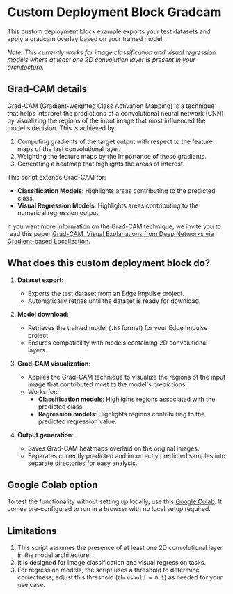 # Custom Deployment Block Gradcam

This custom deployment block example exports your test datasets and apply a gradcam overlay based on your trained model.

*Note: This currently works for image classification and visual regression models where at least one 2D convolution layer is present in your architecture.*

## Grad-CAM details

Grad-CAM (Gradient-weighted Class Activation Mapping) is a technique that helps interpret the predictions of a convolutional neural network (CNN) by visualizing the regions of the input image that most influenced the model's decision. This is achieved by:

1. Computing gradients of the target output with respect to the feature maps of the last convolutional layer.
2. Weighting the feature maps by the importance of these gradients.
3. Generating a heatmap that highlights the areas of interest.

This script extends Grad-CAM for:
- **Classification Models**: Highlights areas contributing to the predicted class.
- **Visual Regression Models**: Highlights areas contributing to the numerical regression output.

If you want more information on the Grad-CAM technique, we invite you to read this paper [Grad-CAM: Visual Explanations from Deep Networks via Gradient-based Localization](https://arxiv.org/abs/1610.02391).

## What does this custom deployment block do?

1. **Dataset export**:
   - Exports the test dataset from an Edge Impulse project.
   - Automatically retries until the dataset is ready for download.

2. **Model download**:
   - Retrieves the trained model (`.h5` format) for your Edge Impulse project.
   - Ensures compatibility with models containing 2D convolutional layers.

3. **Grad-CAM visualization**:
   - Applies the Grad-CAM technique to visualize the regions of the input image that contributed most to the model's predictions.
   - Works for:
     - **Classification models**: Highlights regions associated with the predicted class.
     - **Regression models**: Highlights regions contributing to the predicted regression value.

4. **Output generation**:
   - Saves Grad-CAM heatmaps overlaid on the original images.
   - Separates correctly predicted and incorrectly predicted samples into separate directories for easy analysis.

## Google Colab option

To test the functionality without setting up locally, use this [Google Colab](https://colab.research.google.com/drive/1UE8LUE6X8M1COk98Jj7n3XS5YjwGUOnE?usp=sharing). It comes pre-configured to run in a browser with no local setup required.


## Limitations

1. This script assumes the presence of at least one 2D convolutional layer in the model architecture.
2. It is designed for image classification and visual regression tasks.
3. For regression models, the script uses a threshold to determine correctness; adjust this threshold (`threshold = 0.1`) as needed for your use case.